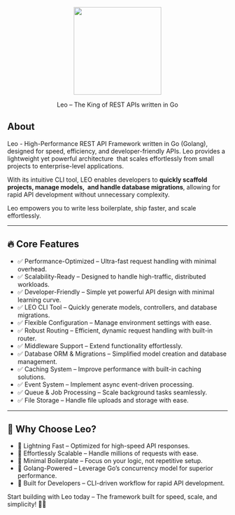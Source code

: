 <p align="center"><a href="https://github.com/leo-golang/leo" target="_blank"><img src="https://avatars.githubusercontent.com/u/201260866" width="200"></a></p>

<p align="center">Leo – The King of REST APIs written in Go</p>

## About  
Leo - High-Performance REST API Framework written in Go (Golang), designed for speed, efficiency, and developer-friendly APIs. Leo provides a lightweight yet powerful architecture  
that scales effortlessly from small projects to enterprise-level applications.  

With its intuitive CLI tool, LEO enables developers to **quickly scaffold projects, manage models,  
and handle database migrations**, allowing for rapid API development without unnecessary complexity.  

Leo empowers you to write less boilerplate, ship faster, and scale effortlessly.  

---

## 🔥 Core Features  
- ✅ Performance-Optimized – Ultra-fast request handling with minimal overhead.  
- ✅ Scalability-Ready – Designed to handle high-traffic, distributed workloads.  
- ✅ Developer-Friendly – Simple yet powerful API design with minimal learning curve.  
- ✅ LEO CLI Tool – Quickly generate models, controllers, and database migrations.  
- ✅ Flexible Configuration – Manage environment settings with ease.  
- ✅ Robust Routing – Efficient, dynamic request handling with built-in router.  
- ✅ Middleware Support – Extend functionality effortlessly.  
- ✅ Database ORM & Migrations – Simplified model creation and database management.  
- ✅ Caching System – Improve performance with built-in caching solutions.  
- ✅ Event System – Implement async event-driven processing.  
- ✅ Queue & Job Processing – Scale background tasks seamlessly.  
- ✅ File Storage – Handle file uploads and storage with ease.  

---

## 🚀 Why Choose Leo?  
- 🔹 Lightning Fast – Optimized for high-speed API responses.  
- 🔹 Effortlessly Scalable – Handle millions of requests with ease.  
- 🔹 Minimal Boilerplate – Focus on your logic, not repetitive setup.  
- 🔹 Golang-Powered – Leverage Go’s concurrency model for superior performance.  
- 🔹 Built for Developers – CLI-driven workflow for rapid API development.  

Start building with Leo today – The framework built for speed, scale, and simplicity! 🚀🔥
